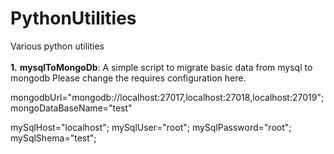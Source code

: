 # PythonUtilities
Various python utilities<br><br>
**1.** **mysqlToMongoDb**:  A simple script to migrate basic data from mysql to mongodb
Please change the requires configuration here.

  mongodbUrl="mongodb://localhost:27017,localhost:27018,localhost:27019";
  mongoDataBaseName="test"
  
  mySqlHost="localhost";
  mySqlUser="root";
  mySqlPassword="root";
  mySqlShema="test";
